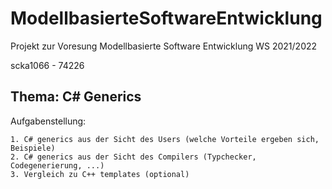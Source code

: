 # ModellbasierteSoftwareEntwicklung

Projekt zur Voresung Modellbasierte Software Entwicklung WS 2021/2022

scka1066 - 74226

## Thema: C# Generics

Aufgabenstellung:

    1. C# generics aus der Sicht des Users (welche Vorteile ergeben sich, Beispiele)
    2. C# generics aus der Sicht des Compilers (Typchecker, Codegenerierung, ...)
    3. Vergleich zu C++ templates (optional)
